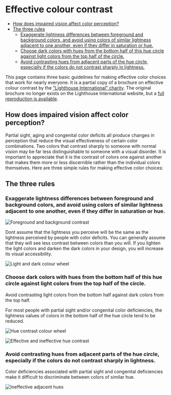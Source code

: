 # Effective colour contrast

* [How does impaired vision affect color perception?](#how-does-impaired-vision-affect-color-perception)
* [The three rules](#the-three-rules)
    * [Exaggerate lightness differences between foreground and background colors, and avoid using colors of similar lightness adjacent to one another, even if they differ in saturation or hue.](#exaggerate-lightness-differences-between-foreground-and-background-colors-and-avoid-using-colors-of-similar-lightness-adjacent-to-one-another-even-if-they-differ-in-saturation-or-hue)
    * [Choose dark colors with hues from the bottom half of this hue circle against light colors from the top half of the circle.](#choose-dark-colors-with-hues-from-the-bottom-half-of-this-hue-circle-against-light-colors-from-the-top-half-of-the-circle)
    * [Avoid contrasting hues from adjacent parts of the hue circle, especially if the colors do not contrast sharply in lightness.](#avoid-contrasting-hues-from-adjacent-parts-of-the-hue-circle-especially-if-the-colors-do-not-contrast-sharply-in-lightness)


This page contains three basic guidelines for making effective color choices that work for nearly everyone. It is a partial copy of a brochure on effective colour contrast by the ["Lighthouse International" charity](http://www.lighthouseguild.org/). The original brochure no longer exists on the Lighthouse International website, but a [full reproduction is available](http://www.cs.mtu.edu/~nilufer/classes/cs3611/interesting-stuff/designing-with-colors-1/color_contrast.htm).

## How does impaired vision affect color perception?

Partial sight, aging and congenital color deficits all produce changes in perception that reduce the visual effectiveness of certain color combinations. Two colors that contrast sharply to someone with normal vision may be far less distinguishable to someone with a visual disorder. It is important to appreciate that it is the contrast of colors one against another that makes them more or less discernible rather than the individual colors themselves. Here are three simple rules for making effective color choices:

## The three rules

### Exaggerate lightness differences between foreground and background colors, and avoid using colors of similar lightness adjacent to one another, even if they differ in saturation or hue.

![Foreground and background contrast](../resources/images/color_contrast_01.jpg)

Dont assume that the lightness you perceive will be the same as the lightness perceived by people with color deficits. You can generally assume that they will see less contrast between colors than you will. If you lighten the light colors and darken the dark colors in your design, you will increase its visual accessibility.

![Light and dark colour wheel](../resources/images/color_contrast_02.gif)

### Choose dark colors with hues from the bottom half of this hue circle against light colors from the top half of the circle.

Avoid contrasting light colors from the bottom half against dark colors from the top half.

For most people with partial sight and/or congenital color deficiencies, the lightness values of colors in the bottom half of the hue circle tend to be reduced.

![Hue contrast colour wheel](../resources/images/color_contrast_03.gif)

![Effective and ineffective hue contrast](../resources/images/color_contrast_04.gif)

### Avoid contrasting hues from adjacent parts of the hue circle, especially if the colors do not contrast sharply in lightness.

Color deficiencies associated with partial sight and congenital deficiencies make it difficult to discriminate between colors of similar hue.

![Ineffective adjacent hues](../resources/images/color_contrast_05.gif)



